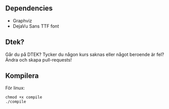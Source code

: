 ## Dependencies
* Graphviz
* DejaVu Sans TTF font

## Dtek?
Går du på DTEK?
Tycker du någon kurs saknas eller något beroende är fel?
Ändra och skapa pull-requests!

## Kompilera
För linux:
```
chmod +x compile
./compile
```

